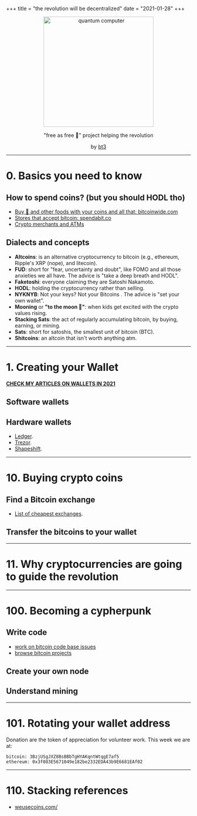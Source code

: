 +++
title = "the revolution will be decentralized"
date = "2021-01-28"
+++

<center>

<img src="/img/pc.png" alt="quantum computer"  width="300"/>


"free as free 🍺" project helping the revolution

by <a href="https://keybase.io/bt3gl">bt3</a></b>

</center>



---
# 0. Basics you need to know

## How to spend coins? (but you should HODL tho)
* [Buy 🍕 and other foods with your coins and all that: bitcoinwide.com](https://bitcoinwide.com/)
* [Stores that accept bitcoin: spendabit.co](https://spendabit.co/)
* [Crypto merchants and ATMs](https://coinmap.org/)

## Dialects and concepts

* **Altcoins**: is an alternative cryptocurrency to bitcoin (e.g., ethereum, Ripple's XRP (nope), and litecoin).
* **FUD**: short for "fear, uncertainty and doubt", like FOMO and all those anxieties we all have. The advice is "take a deep breath and HODL".
* **Faketoshi**: everyone claiming they are Satoshi Nakamoto.
* **HODL**: holding the cryptocurrency rather than selling.
* **NYKNYB**: Not your keys? Not your Bitcoins . The advice is "set your own wallet".
* **Mooning** or **"to the moon 🚀"**: when kids get excited with the crypto values rising.
* **Stacking Sats**: the act of regularly accumulating bitcoin, by buying, earning, or mining.
* **Sats**: short for satoshis, the smallest unit of bitcoin (BTC).
* **Shitcoins**:  an altcoin that isn't worth anything atm.

---
# 1. Creating your Wallet

**[CHECK MY ARTICLES ON WALLETS IN 2021](https://dreamers.cash/post/wallets/)**
## Software wallets


## Hardware wallets

* [Ledger](https://shop.ledger.com).
* [Trezor](https://trezor.io/).
* [Shapeshift](https://shapeshift.com/keepkey).

---
# 10. Buying crypto coins

## Find a Bitcoin exchange

* [List of cheapest exchanges](https://cryptorationale.com/).

## Transfer the bitcoins to your wallet

----

# 11. Why cryptocurrencies are going to guide the revolution



---
# 100. Becoming a cypherpunk

## Write code

* [work on bitcoin code base issues](https://github.com/bitcoin/bitcoin/issues)
* [browse bitcoin projects](http://www.bitcoinprojects.net/)

## Create your own node

## Understand mining



---

# 101. Rotating your wallet address

Donation are the token of appreciation for volunteer work. This week we are at:

```
bitcoin: 3BzjUSgJXZ8BsBBbTgHYAKqntWtqgE7af5
ethereum: 0x3f083E5671049e182be2332EDA43b9E6681EAf02
```

---

# 110. Stacking references

* [weusecoins.com/](https://www.weusecoins.com/)